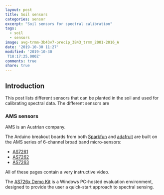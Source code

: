 ```yaml
---
layout: post
title: Soil sensors
categories: sensor
excerpt: "Soil sensors for spectral calibration"
tags:
  - soil
  - sensors
image: avg-trmm-3b43v7-precip_3B43_trmm_2001-2016_A
date: '2019-10-30 11:27'
modified: '2019-10-30
 T18:17:25.000Z'
comments: true
share: true
---
```


## Introduction

This post lists different sensors that can be planted in the soil and used for calibrating spectral data. The different sensors are

### AMS sensors

AMS is an Austrian company.

The Arduino breakout boards from both [Sparkfun](../../components/components-sparkfun-spectrometer/) and [adafruit](../../components/components-adafruit/) are built on the AMS series of 6-channel broad band micro-sensors:

- [AS7261](https://ams.com/AS7261)
- [AS7262](https://ams.com/AS7262)
- [AS7263](https://ams.com/AS7263)

All of these pages contain a very instructive video.

The [AS726x Demo Kit](https://ams.com/as726xdemokit) is a Windows PC-hosted evaluation environment, designed to provide the user a quick-start approach to spectral sensing.
